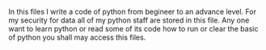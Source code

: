 In this files I write a code of python from begineer to an advance level.
For my security for data all of my python staff are stored in this file.
Any one want to learn python or read some of its code how to run or clear the basic of python you shall may access this files.


